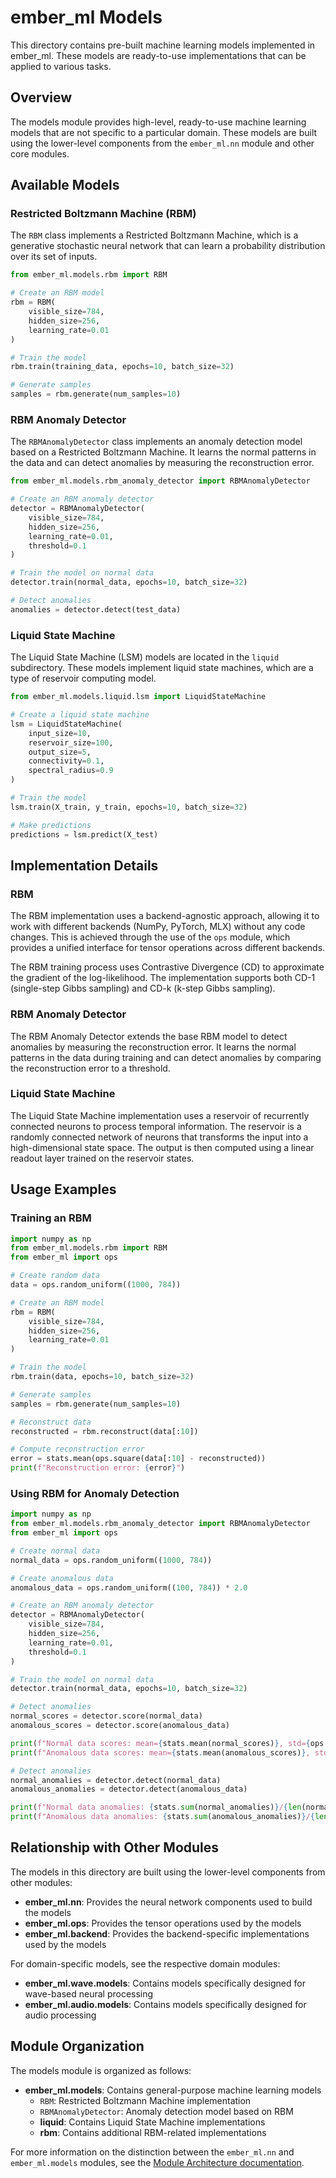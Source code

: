 # ember_ml Models

This directory contains pre-built machine learning models implemented in ember_ml. These models are ready-to-use implementations that can be applied to various tasks.

## Overview

The models module provides high-level, ready-to-use machine learning models that are not specific to a particular domain. These models are built using the lower-level components from the `ember_ml.nn` module and other core modules.

## Available Models

### Restricted Boltzmann Machine (RBM)

The `RBM` class implements a Restricted Boltzmann Machine, which is a generative stochastic neural network that can learn a probability distribution over its set of inputs.

```python
from ember_ml.models.rbm import RBM

# Create an RBM model
rbm = RBM(
    visible_size=784,
    hidden_size=256,
    learning_rate=0.01
)

# Train the model
rbm.train(training_data, epochs=10, batch_size=32)

# Generate samples
samples = rbm.generate(num_samples=10)
```

### RBM Anomaly Detector

The `RBMAnomalyDetector` class implements an anomaly detection model based on a Restricted Boltzmann Machine. It learns the normal patterns in the data and can detect anomalies by measuring the reconstruction error.

```python
from ember_ml.models.rbm_anomaly_detector import RBMAnomalyDetector

# Create an RBM anomaly detector
detector = RBMAnomalyDetector(
    visible_size=784,
    hidden_size=256,
    learning_rate=0.01,
    threshold=0.1
)

# Train the model on normal data
detector.train(normal_data, epochs=10, batch_size=32)

# Detect anomalies
anomalies = detector.detect(test_data)
```

### Liquid State Machine

The Liquid State Machine (LSM) models are located in the `liquid` subdirectory. These models implement liquid state machines, which are a type of reservoir computing model.

```python
from ember_ml.models.liquid.lsm import LiquidStateMachine

# Create a liquid state machine
lsm = LiquidStateMachine(
    input_size=10,
    reservoir_size=100,
    output_size=5,
    connectivity=0.1,
    spectral_radius=0.9
)

# Train the model
lsm.train(X_train, y_train, epochs=10, batch_size=32)

# Make predictions
predictions = lsm.predict(X_test)
```

## Implementation Details

### RBM

The RBM implementation uses a backend-agnostic approach, allowing it to work with different backends (NumPy, PyTorch, MLX) without any code changes. This is achieved through the use of the `ops` module, which provides a unified interface for tensor operations across different backends.

The RBM training process uses Contrastive Divergence (CD) to approximate the gradient of the log-likelihood. The implementation supports both CD-1 (single-step Gibbs sampling) and CD-k (k-step Gibbs sampling).

### RBM Anomaly Detector

The RBM Anomaly Detector extends the base RBM model to detect anomalies by measuring the reconstruction error. It learns the normal patterns in the data during training and can detect anomalies by comparing the reconstruction error to a threshold.

### Liquid State Machine

The Liquid State Machine implementation uses a reservoir of recurrently connected neurons to process temporal information. The reservoir is a randomly connected network of neurons that transforms the input into a high-dimensional state space. The output is then computed using a linear readout layer trained on the reservoir states.

## Usage Examples

### Training an RBM

```python
import numpy as np
from ember_ml.models.rbm import RBM
from ember_ml import ops

# Create random data
data = ops.random_uniform((1000, 784))

# Create an RBM model
rbm = RBM(
    visible_size=784,
    hidden_size=256,
    learning_rate=0.01
)

# Train the model
rbm.train(data, epochs=10, batch_size=32)

# Generate samples
samples = rbm.generate(num_samples=10)

# Reconstruct data
reconstructed = rbm.reconstruct(data[:10])

# Compute reconstruction error
error = stats.mean(ops.square(data[:10] - reconstructed))
print(f"Reconstruction error: {error}")
```

### Using RBM for Anomaly Detection

```python
import numpy as np
from ember_ml.models.rbm_anomaly_detector import RBMAnomalyDetector
from ember_ml import ops

# Create normal data
normal_data = ops.random_uniform((1000, 784))

# Create anomalous data
anomalous_data = ops.random_uniform((100, 784)) * 2.0

# Create an RBM anomaly detector
detector = RBMAnomalyDetector(
    visible_size=784,
    hidden_size=256,
    learning_rate=0.01,
    threshold=0.1
)

# Train the model on normal data
detector.train(normal_data, epochs=10, batch_size=32)

# Detect anomalies
normal_scores = detector.score(normal_data)
anomalous_scores = detector.score(anomalous_data)

print(f"Normal data scores: mean={stats.mean(normal_scores)}, std={ops.std(normal_scores)}")
print(f"Anomalous data scores: mean={stats.mean(anomalous_scores)}, std={ops.std(anomalous_scores)}")

# Detect anomalies
normal_anomalies = detector.detect(normal_data)
anomalous_anomalies = detector.detect(anomalous_data)

print(f"Normal data anomalies: {stats.sum(normal_anomalies)}/{len(normal_data)}")
print(f"Anomalous data anomalies: {stats.sum(anomalous_anomalies)}/{len(anomalous_data)}")
```

## Relationship with Other Modules

The models in this directory are built using the lower-level components from other modules:

- **ember_ml.nn**: Provides the neural network components used to build the models
- **ember_ml.ops**: Provides the tensor operations used by the models
- **ember_ml.backend**: Provides the backend-specific implementations used by the models

For domain-specific models, see the respective domain modules:

- **ember_ml.wave.models**: Contains models specifically designed for wave-based neural processing
- **ember_ml.audio.models**: Contains models specifically designed for audio processing

## Module Organization

The models module is organized as follows:

- **ember_ml.models**: Contains general-purpose machine learning models
  - `RBM`: Restricted Boltzmann Machine implementation
  - `RBMAnomalyDetector`: Anomaly detection model based on RBM
  - **liquid**: Contains Liquid State Machine implementations
  - **rbm**: Contains additional RBM-related implementations

For more information on the distinction between the `ember_ml.nn` and `ember_ml.models` modules, see the [Module Architecture documentation](../../docs/module_architecture.md).